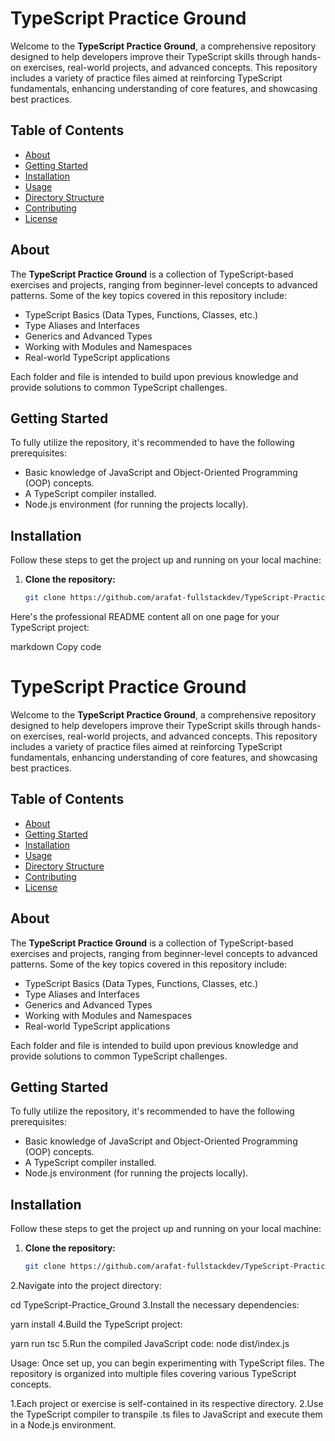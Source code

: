 # TypeScript Practice Ground

Welcome to the **TypeScript Practice Ground**, a comprehensive repository designed to help developers improve their TypeScript skills through hands-on exercises, real-world projects, and advanced concepts. This repository includes a variety of practice files aimed at reinforcing TypeScript fundamentals, enhancing understanding of core features, and showcasing best practices.

## Table of Contents

- [About](#about)
- [Getting Started](#getting-started)
- [Installation](#installation)
- [Usage](#usage)
- [Directory Structure](#directory-structure)
- [Contributing](#contributing)
- [License](#license)

## About

The **TypeScript Practice Ground** is a collection of TypeScript-based exercises and projects, ranging from beginner-level concepts to advanced patterns. Some of the key topics covered in this repository include:

- TypeScript Basics (Data Types, Functions, Classes, etc.)
- Type Aliases and Interfaces
- Generics and Advanced Types
- Working with Modules and Namespaces
- Real-world TypeScript applications

Each folder and file is intended to build upon previous knowledge and provide solutions to common TypeScript challenges.

## Getting Started

To fully utilize the repository, it's recommended to have the following prerequisites:

- Basic knowledge of JavaScript and Object-Oriented Programming (OOP) concepts.
- A TypeScript compiler installed.
- Node.js environment (for running the projects locally).

## Installation

Follow these steps to get the project up and running on your local machine:

1. **Clone the repository:**

   ```bash
   git clone https://github.com/arafat-fullstackdev/TypeScript-Practice_Ground.git

Here's the professional README content all on one page for your TypeScript project:

markdown
Copy code
# TypeScript Practice Ground

Welcome to the **TypeScript Practice Ground**, a comprehensive repository designed to help developers improve their TypeScript skills through hands-on exercises, real-world projects, and advanced concepts. This repository includes a variety of practice files aimed at reinforcing TypeScript fundamentals, enhancing understanding of core features, and showcasing best practices.

## Table of Contents

- [About](#about)
- [Getting Started](#getting-started)
- [Installation](#installation)
- [Usage](#usage)
- [Directory Structure](#directory-structure)
- [Contributing](#contributing)
- [License](#license)

## About

The **TypeScript Practice Ground** is a collection of TypeScript-based exercises and projects, ranging from beginner-level concepts to advanced patterns. Some of the key topics covered in this repository include:

- TypeScript Basics (Data Types, Functions, Classes, etc.)
- Type Aliases and Interfaces
- Generics and Advanced Types
- Working with Modules and Namespaces
- Real-world TypeScript applications

Each folder and file is intended to build upon previous knowledge and provide solutions to common TypeScript challenges.

## Getting Started

To fully utilize the repository, it's recommended to have the following prerequisites:

- Basic knowledge of JavaScript and Object-Oriented Programming (OOP) concepts.
- A TypeScript compiler installed.
- Node.js environment (for running the projects locally).

## Installation

Follow these steps to get the project up and running on your local machine:

1. **Clone the repository:**

   ```bash
   git clone https://github.com/arafat-fullstackdev/TypeScript-Practice_Ground.git
2.Navigate into the project directory:

cd TypeScript-Practice_Ground
3.Install the necessary dependencies:

yarn install
4.Build the TypeScript project:

yarn run tsc
5.Run the compiled JavaScript code:
node dist/index.js

Usage:
Once set up, you can begin experimenting with TypeScript files. The repository is organized into multiple files covering various TypeScript concepts.

1.Each project or exercise is self-contained in its respective directory.
2.Use the TypeScript compiler to transpile .ts files to JavaScript and execute them in a Node.js environment. 

